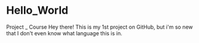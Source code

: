 # Hello_World
Project _ Course
Hey there! This is my 1st project on GitHub, but i'm so new that I don't even know what language this is in.
